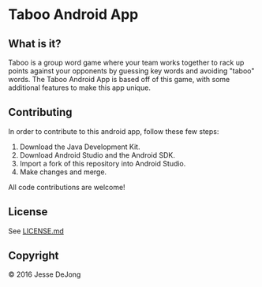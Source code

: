 Taboo Android App
========================

What is it?
-----------

Taboo is a group word game where your team works together to rack up points against your opponents by guessing key words and avoiding "taboo" words. The Taboo Android App is based off of this game, with some additional features to make this app unique.

Contributing
------------

In order to contribute to this android app, follow these few steps:

1. Download the Java Development Kit.
2. Download Android Studio and the Android SDK.
3. Import a fork of this repository into Android Studio.
4. Make changes and merge.

All code contributions are welcome!

License
-------

See [LICENSE.md](LICENSE.md)

Copyright
---------

© 2016 Jesse DeJong
